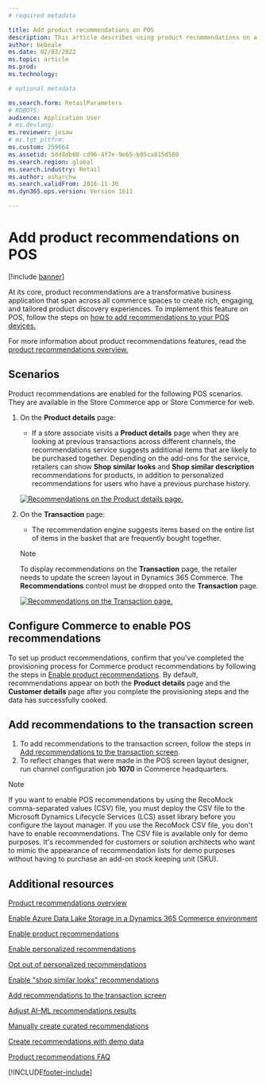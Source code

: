```yaml
---
# required metadata

title: Add product recommendations on POS
description: This article describes using product recommendations on a point of sale (POS) device.
author: bebeale
ms.date: 02/03/2022
ms.topic: article
ms.prod: 
ms.technology: 

# optional metadata

ms.search.form: RetailParameters
# ROBOTS: 
audience: Application User
# ms.devlang: 
ms.reviewer: josaw
# ms.tgt_pltfrm: 
ms.custom: 259664
ms.assetid: 5dd8db08-cd96-4f7e-9e65-b05ca815d580
ms.search.region: global
ms.search.industry: Retail
ms.author: asharchw
ms.search.validFrom: 2016-11-30
ms.dyn365.ops.version: Version 1611

---
```


# Add product recommendations on POS

[!include [banner](includes/banner.md)]

At its core, product recommendations are a transformative business application that span across all commerce spaces to create rich, engaging, and tailored product discovery experiences. To implement this feature on POS, follow the steps on [how to add recommendations to your POS devices.](add-recommendations-control-pos-screen.md) 

For more information about product recommendations features, read the [product recommendations overview.](../commerce/product-recommendations.md) 

## Scenarios

Product recommendations are enabled for the following POS scenarios. They are available in the Store Commerce app or Store Commerce for web.

1. On the **Product details** page:

    - If a store associate visits a **Product details** page when they are looking at previous transactions across different channels, the recommendations service suggests additional items that are likely to be purchased together. Depending on the add-ons for the service, retailers can show **Shop similar looks** and **Shop similar description** recommendations for products, in addition to personalized recommendations for users who have a previous purchase history.

    [![Recommendations on the Product details page.](./media/proddetails.png)](./media/proddetails.png)

2. On the **Transaction** page:

    - The recommendation engine suggests items based on the entire list of items in the basket that are frequently bought together.

    > [!NOTE]
    > To display recommendations on the **Transaction** page, the retailer needs to update the screen layout in Dynamics 365 Commerce. The **Recommendations** control must be dropped onto the **Transaction** page.

    [![Recommendations on the Transaction page.](./media/transactionscreenmultipleproductslargemessengersbag-5.jpg)](./media/transactionscreenmultipleproductslargemessengersbag-5.jpg)

## Configure Commerce to enable POS recommendations 

To set up product recommendations, confirm that you've completed the provisioning process for Commerce product recommendations by following the steps in [Enable product recommendations](../commerce/enable-product-recommendations.md). By default, recommendations appear on both the **Product details** page and the **Customer details** page after you complete the provisioning steps and the data has successfully cooked. 

## Add recommendations to the transaction screen

1. To add recommendations to the transaction screen, follow the steps in [Add recommendations to the transaction screen](add-recommendations-control-pos-screen.md).
1. To reflect changes that were made in the POS screen layout designer, run channel configuration job **1070** in Commerce headquarters.

> [!NOTE] 
> If you want to enable POS recommendations by using the RecoMock comma-separated values (CSV) file, you must deploy the CSV file to the Microsoft Dynamics Lifecycle Services (LCS) asset library before you configure the layout manager. If you use the RecoMock CSV file, you don't have to enable recommendations. The CSV file is available only for demo purposes. It's recommended for customers or solution architects who want to mimic the appearance of recommendation lists for demo purposes without having to purchase an add-on stock keeping unit (SKU).

## Additional resources

[Product recommendations overview](product-recommendations.md)

[Enable Azure Data Lake Storage in a Dynamics 365 Commerce environment](enable-adls-environment.md)

[Enable product recommendations](enable-product-recommendations.md)

[Enable personalized recommendations](personalized-recommendations.md)

[Opt out of personalized recommendations](opt-out-personalization.md)

[Enable "shop similar looks" recommendations](shop-similar-looks.md)

[Add recommendations to the transaction screen](add-recommendations-control-pos-screen.md)

[Adjust AI-ML recommendations results](modify-product-recommendation-results.md)

[Manually create curated recommendations](create-editorial-recommendation-lists.md)

[Create recommendations with demo data](product-recommendations-demo-data.md)

[Product recommendations FAQ](faq-recommendations.md)


[!INCLUDE[footer-include](../includes/footer-banner.md)]
